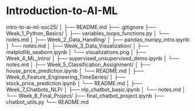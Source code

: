 # Introduction-to-AI-ML

intro-to-ai-ml-soc25/
│
├── README.md
├── .gitignore
├── Week_1_Python_Basics/
│   ├── variables_loops_functions.py
│   └── notes.md
│
├── Week_2_Data_Handling/
│   ├── pandas_numpy_intro.ipynb
│   └── notes.md
│
├── Week_3_Data_Visualization/
│   ├── matplotlib_seaborn.ipynb
│   └── visualizations.png
│
├── Week_4_ML_Intro/
│   ├── supervised_unsupervised_demo.ipynb
│   └── notes.md
│
├── Week_5_Classification_Assignment/
│   ├── house_price_prediction.ipynb
│   └── README.md
│
├── Week_6_Feature_Engineering_TimeSeries/
│   ├── stock_price_prediction.ipynb
│   └── README.md
│
├── Week_7_Chatbots_NLP/
│   ├── nlp_chatbot_basic.ipynb
│   └── notes.md
│
└── Week_8_Final_Project/
    ├── final_chatbot_project.ipynb
    ├── chatbot_utils.py
    └── README.md
